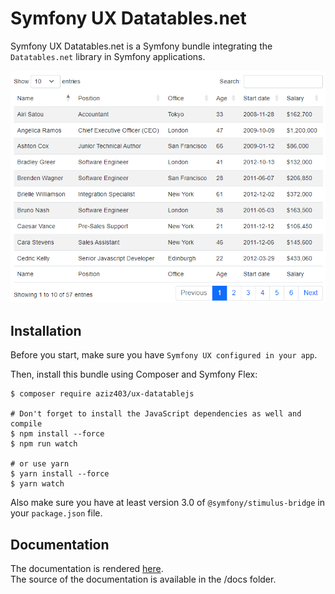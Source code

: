 Symfony UX Datatables.net
===================

Symfony UX Datatables.net is a Symfony bundle integrating the
`Datatables.net` library in Symfony applications.

![Datatable Example](/docs/images/datatable-example.png?raw=true)

Installation
------------

Before you start, make sure you have `Symfony UX configured in your app`.

Then, install this bundle using Composer and Symfony Flex:

    $ composer require aziz403/ux-datatablejs

    # Don't forget to install the JavaScript dependencies as well and compile
    $ npm install --force
    $ npm run watch

    # or use yarn
    $ yarn install --force
    $ yarn watch

Also make sure you have at least version 3.0 of `@symfony/stimulus-bridge`
in your ``package.json`` file.

Documentation
-----

The documentation is rendered [here](https://github.com/Aziz403/ux-datatable/blob/1.x/docs/index.md).\
The source of the documentation is available in the /docs folder.
